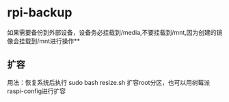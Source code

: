 # rpi-backup

如果需要备份到外部设备，设备务必挂载到/media,不要挂载到/mnt,因为创建的镜像会挂载到/mnt进行操作**
   
## 扩容

   用法：恢复系统后执行 sudo bash resize.sh 扩容root分区，也可以用树莓派raspi-config进行扩容
   
